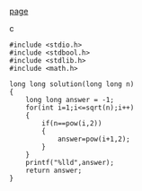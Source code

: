 [page](https://programmers.co.kr/learn/courses/30/lessons/12934)

c

    #include <stdio.h>
    #include <stdbool.h>
    #include <stdlib.h>
    #include <math.h>

    long long solution(long long n)
    {
        long long answer = -1;
        for(int i=1;i<=sqrt(n);i++)
        {
            if(n==pow(i,2))
            {
                answer=pow(i+1,2);
            }
        }
        printf("%lld",answer);
        return answer;
    }
